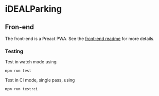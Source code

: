 # iDEALParking

## Fron-end
The front-end is a Preact PWA. See the [front-end readme](./www/README.md) for more details.

### Testing
Test in watch mode using

```bash
npm run test
```

Test in CI mode, single pass, using

```bash
npm run test:ci
```
